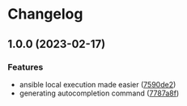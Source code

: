 # Changelog

## 1.0.0 (2023-02-17)


### Features

* ansible local execution made easier ([7590de2](https://github.com/jay-babu/ansible-local-exec/commit/7590de2a8b3f9d63d64a73ffd8dfe83f528d848a))
* generating autocompletion command ([7787a8f](https://github.com/jay-babu/ansible-local-exec/commit/7787a8ffef73416f0b993687aedfe81f15a64104))
